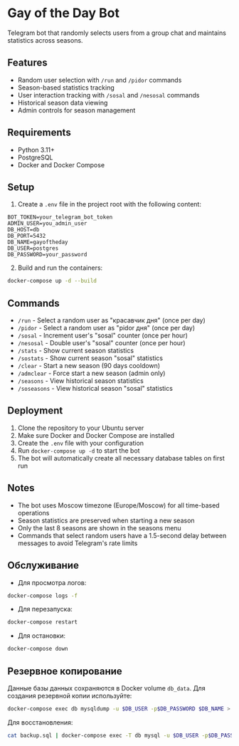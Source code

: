# Gay of the Day Bot

Telegram bot that randomly selects users from a group chat and maintains statistics across seasons.

## Features

- Random user selection with `/run` and `/pidor` commands
- Season-based statistics tracking
- User interaction tracking with `/sosal` and `/nesosal` commands
- Historical season data viewing
- Admin controls for season management

## Requirements

- Python 3.11+
- PostgreSQL
- Docker and Docker Compose

## Setup

1. Create a `.env` file in the project root with the following content:
```
BOT_TOKEN=your_telegram_bot_token
ADMIN_USER=you_admin_user
DB_HOST=db
DB_PORT=5432
DB_NAME=gayoftheday
DB_USER=postgres
DB_PASSWORD=your_password
```

2. Build and run the containers:
```bash
docker-compose up -d --build
```

## Commands

- `/run` - Select a random user as "красавчик дня" (once per day)
- `/pidor` - Select a random user as "pidor дня" (once per day)
- `/sosal` - Increment user's "sosal" counter (once per hour)
- `/nesosal` - Double user's "sosal" counter (once per hour)
- `/stats` - Show current season statistics
- `/sostats` - Show current season "sosal" statistics
- `/clear` - Start a new season (90 days cooldown)
- `/admclear` - Force start a new season (admin only)
- `/seasons` - View historical season statistics
- `/soseasons` - View historical season "sosal" statistics

## Deployment

1. Clone the repository to your Ubuntu server
2. Make sure Docker and Docker Compose are installed
3. Create the `.env` file with your configuration
4. Run `docker-compose up -d` to start the bot
5. The bot will automatically create all necessary database tables on first run

## Notes

- The bot uses Moscow timezone (Europe/Moscow) for all time-based operations
- Season statistics are preserved when starting a new season
- Only the last 8 seasons are shown in the seasons menu
- Commands that select random users have a 1.5-second delay between messages to avoid Telegram's rate limits

## Обслуживание

- Для просмотра логов:
```bash
docker-compose logs -f
```

- Для перезапуска:
```bash
docker-compose restart
```

- Для остановки:
```bash
docker-compose down
```

## Резервное копирование

Данные базы данных сохраняются в Docker volume `db_data`. Для создания резервной копии используйте:

```bash
docker-compose exec db mysqldump -u $DB_USER -p$DB_PASSWORD $DB_NAME > backup.sql
```

Для восстановления:

```bash
cat backup.sql | docker-compose exec -T db mysql -u $DB_USER -p$DB_PASSWORD $DB_NAME
``` 
